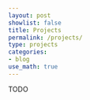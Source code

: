 ```yaml
---
layout: post
showlist: false 
title: Projects
permalink: /projects/
type: projects
categories:
- blog
use_math: true
---
```


TODO